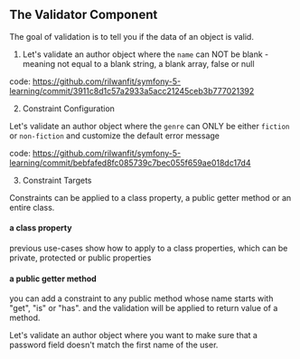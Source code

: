 ## The Validator Component
The goal of validation is to tell you if the data of an object is valid.

1. Let's validate an author object where the `name` can NOT be blank -  meaning not equal to a blank string, a blank array, false or null

code: https://github.com/rilwanfit/symfony-5-learning/commit/3911c8d1c57a2933a5acc21245ceb3b777021392

2. Constraint Configuration

Let's validate an author object where the `genre` can ONLY be either `fiction` or `non-fiction` and customize the default error message

code: https://github.com/rilwanfit/symfony-5-learning/commit/bebfafed8fc085739c7bec055f659ae018dc17d4

3. Constraint Targets 

Constraints can be applied to a class property, a public getter method or an entire class.

#### a class property
previous use-cases show how to apply to a class properties, which can be private, protected or public properties

#### a public getter method 

you can add a constraint to any public method whose name starts with "get", "is" or "has". and the validation will be applied to return value of a method.

Let's validate an author object where you want to make sure that a password field doesn't match the first name of the user.